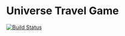 # Universe Travel Game

[![Build Status](https://travis-ci.org/GoWantong/universe-travel-game.svg?branch=master)](https://travis-ci.org/GoWantong/universe-travel-game)